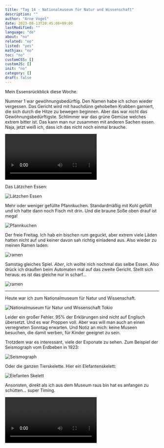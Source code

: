 ```yaml
---
title: "Tag 14 - Nationalmuseum für Natur und Wissenschaft"
description: ""
author: "Arne Vogel"
date: 2023-08-13T20:45:08+09:00
lastModified: ""
language: "de"
about: "no"
related: "no"
listed: "yes"
mathjax: "no"
toc: "no"
customCSS: []
customJS: []
init: "no"
category: []
draft: false
---
```


Mein Essensrückblick diese Woche.

Nummer 1 war gewöhnungsbedürftig.
Den Namen habe ich schon wieder vergessen.
Das Gericht wird mit hauchdünn gehobelten Krabben garniert, die sich durch die Hitze zu bewegen beginnen.
Aber das war nicht das Gewöhnungsbedürftigste.
Schlimmer war das grüne Gemüse welches extrem bitter ist.
Das kann man nur zusammen mit anderen Sachen essen.
Naja, jetzt weiß ich, dass ich das nicht noch einmal brauche.

<video controls src="essen1.mp4"></video>

Das Lätzchen Essen:

![Lätzchen Essen](essen2.jpg)

Mehr oder weniger gefüllte Pfannkuchen.
Standardmäßig mit Kohl gefüllt und ich hatte dann noch Fisch mit drin.
Und die braune Soße oben drauf ist mega!

![Pfannkuchen](essen3.jpg)

Der freie Freitag.
Ich hab ein bischen rum geguckt, aber extrem viele Läden hatten nicht auf und keiner davon sah richtig einladend aus.
Also wieder zu meinen Ramen laden:

![ramen](essen4.jpg)

Samstag gleiches Spiel.
*Aber*, ich wollte nich nochmal das selbe Essen.
Also drück ich draußen beim Automaten mal auf das zweite Gericht.
Stellt sich heraus: es ist das gleiche nur in scharf...

![ramen](essen5.jpg)

---

Heute war ich zum Nationalmuseum für Natur und Wissenschaft.

![Nationalmuseum für Natur und Wissenschaft Tokio](museum.jpg)

Leider ein großer Fehler.
95% der Erklärungen sind nicht auf Englisch übersetzt.
Und es war Proppen voll.
Aber was will man auch an einen verregneten Sonntag erwarten.
Und Notiz an mich: keine Museen besuchen, die damit werben, für Kinder geeignet zu sein.

Trotzdem war es interessant, viele der Exponate zu sehen.
Zum Beispiel der Seismograph vom Erdbeben in 1923:

![Seismograph](seismograph.jpg)

Oder die ganzen Tierskelette. 
Hier ein Elefantenskelett:

![Elefanten Skelett](elefantenskelett.jpg)

Ansonsten, direkt als ich aus dem Museum raus bin hat es anfangen zu schütten... super Timing.

<video controls src="regen.mp4"></video>
